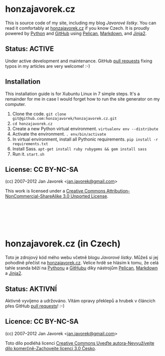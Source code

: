 # honzajavorek.cz

This is source code of my site, including my blog _Javorové lístky_. You can read it
comfortably at [honzajavorek.cz][site] if you know Czech. It is
proudly powered by [Python][python] and [GitHub][github] using [Pelican][pelican], [Markdown][markdown],
and [Jinja2][jinja].

## Status: ACTIVE

Under active development and maintenance. GitHub [pull requests][pull_requests] fixing typos in my articles are very welcome! :-)

## Installation

This installation guide is for Xubuntu Linux in 7 simple steps. It's a remainder for me in case I would forget how to run the site generator on my computer.

1. Clone the code. `git clone git@github.com:honzajavorek/honzajavorek.cz.git`
2. `cd honzajavorek.cz`
3. Create a new Python virtual environment. `virtualenv env --distribute`
4. Activate the environment. `. env/bin/activate`
5. In virtual environment, install all Pythonic requirements. `pip install -r requirements.txt`
6. Install Sass. `apt-get install ruby rubygems && gem install sass`
7. Run it. `start.sh`

## License: CC BY-NC-SA

(cc) 2007–2012 Jan Javorek &lt;<a
href="mailto:jan.javorek&#64;gmail.com">jan.javorek&#64;gmail.com</a>&gt;

This work is licensed under a [Creative Commons Attribution-NonCommercial-ShareAlike 3.0 Unported License](https://creativecommons.org/licenses/by-nc-sa/3.0/).

&nbsp;  
----
&nbsp;  

# honzajavorek.cz (in Czech)

Toto je zdrojový kód mého webu včetně blogu _Javorové lístky_. Můžeš si jej pohodlně
přečíst na [honzajavorek.cz][site]. Velice hrdě se hlásím k tomu, že celá
tahle sranda běží na [Pythonu][python] a [GitHubu][github] díky nástrojům [Pelican][pelican],
[Markdown][markdown] a [Jinja2][jinja].

## Status: AKTIVNÍ

Aktivně vyvíjeno a udržováno. Vítám opravy překlepů a hrubek v článcích přes GitHub [pull requests][pull_requests]! :-)

## Licence: CC BY-NC-SA

(cc) 2007–2012 Jan Javorek &lt;<a
href="mailto:jan.javorek&#64;gmail.com">jan.javorek&#64;gmail.com</a>&gt;

Toto dílo podléhá licenci [Creative Commons Uveďte autora-Nevyužívejte dílo komerčně-Zachovejte licenci 3.0 Česko](https://creativecommons.org/licenses/by-nc-sa/3.0/cz/).


[python]: http://www.python.org
[github]: http://pages.github.com/
[site]: http://www.honzajavorek.cz
[pelican]: https://github.com/ametaireau/pelican
[markdown]: http://daringfireball.net/projects/markdown/
[jinja]: http://jinja.pocoo.org/
[pull_requests]: http://help.github.com/send-pull-requests/
